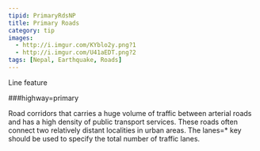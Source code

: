 ```yaml
---
tipid: PrimaryRdsNP
title: Primary Roads
category: tip
images:
  - http://i.imgur.com/KYblo2y.png?1
  - http://i.imgur.com/U41aEDT.png?2
tags: [Nepal, Earthquake, Roads]
---
```

Line feature

###highway=primary

Road corridors that carries a huge volume of traffic between arterial roads and has a high density of public transport services. 
These roads often connect two relatively distant localities in urban areas. The lanes=* key should be used to specify the total number of traffic lanes.
